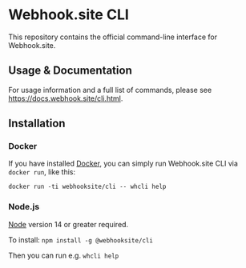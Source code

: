 # Webhook.site CLI

This repository contains the official command-line interface for Webhook.site.

## Usage & Documentation

For usage information and a full list of commands, please see https://docs.webhook.site/cli.html.

## Installation

### Docker

If you have installed [Docker](https://docs.docker.com/get-docker/), you can simply run Webhook.site CLI via `docker run`, like this:

`docker run -ti webhooksite/cli -- whcli help`

### Node.js

[Node](https://nodejs.org/en/download) version 14 or greater required.

To install: `npm install -g @webhooksite/cli`

Then you can run e.g. `whcli help`
